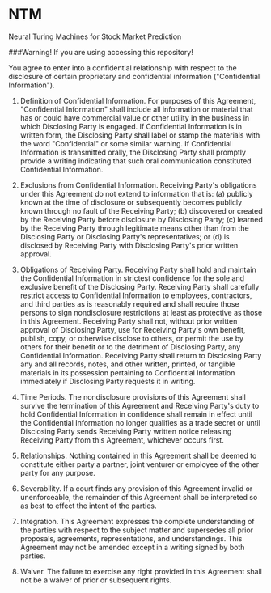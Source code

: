 # NTM
Neural Turing Machines for Stock Market Prediction

###Warning! If you are using accessing this repository!

 You agree to enter into a confidential relationship with respect to the disclosure of certain proprietary and confidential information ("Confidential Information").

1. Definition of Confidential Information. For purposes of this Agreement, "Confidential Information" shall include all information or material that has or could have commercial value or other utility in the business in which Disclosing Party is engaged. If Confidential Information is in written form, the Disclosing Party shall label or stamp the materials with the word "Confidential" or some similar warning. If Confidential Information is transmitted orally, the Disclosing Party shall promptly provide a writing indicating that such oral communication constituted Confidential Information.

2. Exclusions from Confidential Information. Receiving Party's obligations under this Agreement do not extend to information that is: (a) publicly known at the time of disclosure or subsequently becomes publicly known through no fault of the Receiving Party; (b) discovered or created by the Receiving Party before disclosure by Disclosing Party; (c) learned by the Receiving Party through legitimate means other than from the Disclosing Party or Disclosing Party's representatives; or (d) is disclosed by Receiving Party with Disclosing Party's prior written approval.

3. Obligations of Receiving Party. Receiving Party shall hold and maintain the Confidential Information in strictest confidence for the sole and exclusive benefit of the Disclosing Party. Receiving Party shall carefully restrict access to Confidential Information to employees, contractors, and third parties as is reasonably required and shall require those persons to sign nondisclosure restrictions at least as protective as those in this Agreement. Receiving Party shall not, without prior written approval of Disclosing Party, use for Receiving Party's own benefit, publish, copy, or otherwise disclose to others, or permit the use by others for their benefit or to the detriment of Disclosing Party, any Confidential Information. Receiving Party shall return to Disclosing Party any and all records, notes, and other written, printed, or tangible materials in its possession pertaining to Confidential Information immediately if Disclosing Party requests it in writing.

4. Time Periods. The nondisclosure provisions of this Agreement shall survive the termination of this Agreement and Receiving Party's duty to hold Confidential Information in confidence shall remain in effect until the Confidential Information no longer qualifies as a trade secret or until Disclosing Party sends Receiving Party written notice releasing Receiving Party from this Agreement, whichever occurs first.

5. Relationships. Nothing contained in this Agreement shall be deemed to constitute either party a partner, joint venturer or employee of the other party for any purpose.

6. Severability. If a court finds any provision of this Agreement invalid or unenforceable, the remainder of this Agreement shall be interpreted so as best to effect the intent of the parties.

7. Integration. This Agreement expresses the complete understanding of the parties with respect to the subject matter and supersedes all prior proposals, agreements, representations, and understandings. This Agreement may not be amended except in a writing signed by both parties.

8. Waiver. The failure to exercise any right provided in this Agreement shall not be a waiver of prior or subsequent rights.
